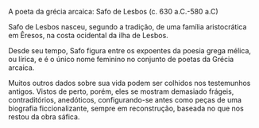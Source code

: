 A poeta da grécia arcaica: Safo de Lesbos (c. 630 a.C.-580 a.C)

Safo de Lesbos nasceu, segundo a tradição, de uma família aristocrática em Êresos, na costa ocidental da ilha de Lesbos.

Desde seu tempo, Safo figura entre os expoentes da poesia grega mélica, ou lírica, e é o único nome feminino no conjunto de poetas da Grécia arcaica.

Muitos outros dados sobre sua vida podem ser colhidos nos testemunhos antigos. Vistos de perto, porém, eles se mostram demasiado frágeis, contraditórios, anedóticos, configurando-se antes como peças de uma biografia ficcionalizante, sempre em reconstrução, baseada no que nos restou da obra sáfica.